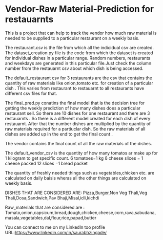 # Vendor-Raw Material-Prediction for restauarnts
This is a project that can help to track the vendor how much raw material is needed to be supplied to a particular restaurant on a weekly basis.

The restaurant.csv is the file from which all the indicidual csv are created. 
The dataset_creation.py file is the code from which the dataset is created for individual dishes in a particular range.
Random numbers, restaurants and weekdays are generated in this particular file.Just check the column number from the restauarnt csv about which dish is being accessed.

The default_restaurant csv for 3 restaurants are the csv that contains the quantity of raw materials like onion,tomato etc. for creation of a particular dish . This varies from restaurant to restauarnt to all restaurants have different csv files for that.

The final_pred.py conatins the final model that is the decision tree for getting the weekly prediction of how many dishes does a particular restaurant sell. So there are 10 dishes for one restaurant and there are 3 restauarnts . So there is a different model created for each dish of every restauarnt. After that the number dishes are multiplied by the quantity of raw materials required for a partiuclar dish. So the raw materials of all dishes are added up in the end to get the final count .

The vendor contains the final count of all the raw materials of the dishes.

The default_vendor_csv is the quantity of how many tomatos ar  make up for 1 kilogram to get specific count.
6 tomatoes=1 kg
6 cheese slices = 1 cheese packed
12 slices =1 bread packet

The quantity of freshly needed things such as vegetables,chicken etc. are calculated on daily baisis wheras all the other things are calculated on weekly basis.

DISHES THAT ARE CONSIDERED ARE:
Pizza,Burger,Non Veg Thali,Veg Thali,Dosa,Sandwich,Pav Bhaji,Misal,idli,kichdi

Raw_materials that are considered are :
Tomato,onion,capsicum,bread,dough,chicken,cheese,corn,rava,sabudana,masala,vegetables,dal,flour,rice,papad,butter

You can connect to me on my LinkedIn too
profile URL:https://www.linkedin.com/in/saurabhzingade/

